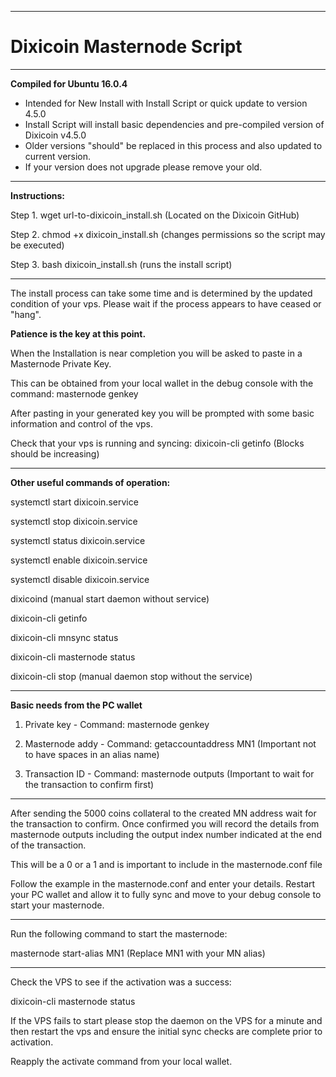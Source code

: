 ****************
# Dixicoin Masternode Script
****************

**Compiled for Ubuntu 16.0.4** 

- Intended for New Install with Install Script or quick update to version 4.5.0
- Install Script will install basic dependencies and pre-compiled version of Dixicoin v4.5.0
- Older versions "should" be replaced in this process and also updated to current version.
- If your version does not upgrade please remove your old.

****************
**Instructions:** 

Step 1. wget url-to-dixicoin_install.sh (Located on the Dixicoin GitHub)

Step 2. chmod +x dixicoin_install.sh (changes permissions so the script may be executed)

Step 3. bash dixicoin_install.sh (runs the install script)


****************
The install process can take some time and is determined by the updated condition of your vps. Please wait if the process appears to have ceased or "hang". 

**Patience is the key at this point.**

When the Installation is near completion you will be asked to paste in a Masternode Private Key.

This can be obtained from your local wallet in the debug console with the command: masternode genkey

After pasting in your generated key you will be prompted with some basic information and control of the vps. 

Check that your vps is running and syncing: dixicoin-cli getinfo (Blocks should be increasing)

****************
**Other useful commands of operation:**

systemctl start dixicoin.service

systemctl stop dixicoin.service

systemctl status dixicoin.service

systemctl enable dixicoin.service

systemctl disable dixicoin.service


dixicoind (manual start daemon without service)

dixicoin-cli getinfo

dixicoin-cli mnsync status

dixicoin-cli masternode status

dixicoin-cli stop (manual daemon stop without the service)

****************
**Basic needs from the PC wallet**

1. Private key - Command: masternode genkey

2. Masternode addy - Command: getaccountaddress MN1 (Important not to have spaces in an alias name)

3. Transaction ID - Command: masternode outputs (Important to wait for the transaction to confirm first)

****************
After sending the 5000 coins collateral to the created MN address wait for the transaction to confirm.
Once confirmed you will record the details from masternode outputs including the output index number indicated at the end of the transaction. 

This will be a 0 or a 1 and is important to include in the masternode.conf file

Follow the example in the masternode.conf and enter your details. Restart your PC wallet and allow it to fully sync
and move to your debug console to start your masternode.

****************
Run the following command to start the masternode:

masternode start-alias MN1 (Replace MN1 with your MN alias)

****************
Check the VPS to see if the activation was a success:

dixicoin-cli masternode status

If the VPS fails to start please stop the daemon on the VPS for a minute and then restart the vps and ensure the initial sync checks are complete prior to activation. 

Reapply the activate command from your local wallet.

